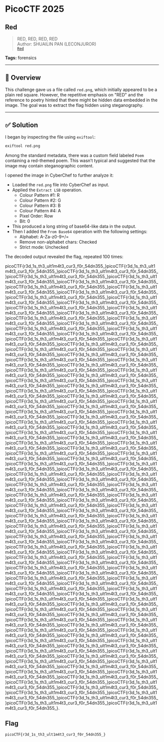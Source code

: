 # PicoCTF 2025

## Red

> RED, RED, RED, RED  
> Author: SHUAILIN PAN (LECONJUROR)  
> [`Red`](red.png)

**Tags:** forensics

---

## 🧾 Overview

This challenge gave us a file called `red.png`, which initially appeared to be a plain red square. However, the repetitive emphasis on "RED" and the reference to poetry hinted that there might be hidden data embedded in the image. The goal was to extract the flag hidden using steganography.

---

## ✅ Solution

I began by inspecting the file using `exiftool`:

```bash
exiftool red.png
```

Among the standard metadata, there was a custom field labeled `Poem` containing a red-themed poem. This wasn’t typical and suggested that the image may contain steganographic content.

I opened the image in CyberChef to further analyze it:

- Loaded the `red.png` file into CyberChef as input.
- Applied the `Extract LSB` operation.
  - Colour Pattern #1: R
  - Colour Pattern #2: G
  - Colour Pattern #3: B
  - Colour Pattern #4: A
  - Pixel Order: Row
  - Bit: 0
- This produced a long string of base64-like data in the output.
- Then I added the `From Base64` operation with the following settings:
  - Alphabet: A-Za-z0-9+/=
  - Remove non-alphabet chars: Checked
  - Strict mode: Unchecked

The decoded output revealed the flag, repeated 100 times:

picoCTF{r3d_1s_th3_ult1m4t3_cur3_f0r_54dn355_}picoCTF{r3d_1s_th3_ult1m4t3_cur3_f0r_54dn355_}picoCTF{r3d_1s_th3_ult1m4t3_cur3_f0r_54dn355_}picoCTF{r3d_1s_th3_ult1m4t3_cur3_f0r_54dn355_}picoCTF{r3d_1s_th3_ult1m4t3_cur3_f0r_54dn355_}picoCTF{r3d_1s_th3_ult1m4t3_cur3_f0r_54dn355_}picoCTF{r3d_1s_th3_ult1m4t3_cur3_f0r_54dn355_}picoCTF{r3d_1s_th3_ult1m4t3_cur3_f0r_54dn355_}picoCTF{r3d_1s_th3_ult1m4t3_cur3_f0r_54dn355_}picoCTF{r3d_1s_th3_ult1m4t3_cur3_f0r_54dn355_}picoCTF{r3d_1s_th3_ult1m4t3_cur3_f0r_54dn355_}picoCTF{r3d_1s_th3_ult1m4t3_cur3_f0r_54dn355_}picoCTF{r3d_1s_th3_ult1m4t3_cur3_f0r_54dn355_}picoCTF{r3d_1s_th3_ult1m4t3_cur3_f0r_54dn355_}picoCTF{r3d_1s_th3_ult1m4t3_cur3_f0r_54dn355_}picoCTF{r3d_1s_th3_ult1m4t3_cur3_f0r_54dn355_}picoCTF{r3d_1s_th3_ult1m4t3_cur3_f0r_54dn355_}picoCTF{r3d_1s_th3_ult1m4t3_cur3_f0r_54dn355_}picoCTF{r3d_1s_th3_ult1m4t3_cur3_f0r_54dn355_}picoCTF{r3d_1s_th3_ult1m4t3_cur3_f0r_54dn355_}picoCTF{r3d_1s_th3_ult1m4t3_cur3_f0r_54dn355_}picoCTF{r3d_1s_th3_ult1m4t3_cur3_f0r_54dn355_}picoCTF{r3d_1s_th3_ult1m4t3_cur3_f0r_54dn355_}picoCTF{r3d_1s_th3_ult1m4t3_cur3_f0r_54dn355_}picoCTF{r3d_1s_th3_ult1m4t3_cur3_f0r_54dn355_}picoCTF{r3d_1s_th3_ult1m4t3_cur3_f0r_54dn355_}picoCTF{r3d_1s_th3_ult1m4t3_cur3_f0r_54dn355_}picoCTF{r3d_1s_th3_ult1m4t3_cur3_f0r_54dn355_}picoCTF{r3d_1s_th3_ult1m4t3_cur3_f0r_54dn355_}picoCTF{r3d_1s_th3_ult1m4t3_cur3_f0r_54dn355_}picoCTF{r3d_1s_th3_ult1m4t3_cur3_f0r_54dn355_}picoCTF{r3d_1s_th3_ult1m4t3_cur3_f0r_54dn355_}picoCTF{r3d_1s_th3_ult1m4t3_cur3_f0r_54dn355_}picoCTF{r3d_1s_th3_ult1m4t3_cur3_f0r_54dn355_}picoCTF{r3d_1s_th3_ult1m4t3_cur3_f0r_54dn355_}picoCTF{r3d_1s_th3_ult1m4t3_cur3_f0r_54dn355_}picoCTF{r3d_1s_th3_ult1m4t3_cur3_f0r_54dn355_}picoCTF{r3d_1s_th3_ult1m4t3_cur3_f0r_54dn355_}picoCTF{r3d_1s_th3_ult1m4t3_cur3_f0r_54dn355_}picoCTF{r3d_1s_th3_ult1m4t3_cur3_f0r_54dn355_}picoCTF{r3d_1s_th3_ult1m4t3_cur3_f0r_54dn355_}picoCTF{r3d_1s_th3_ult1m4t3_cur3_f0r_54dn355_}picoCTF{r3d_1s_th3_ult1m4t3_cur3_f0r_54dn355_}picoCTF{r3d_1s_th3_ult1m4t3_cur3_f0r_54dn355_}picoCTF{r3d_1s_th3_ult1m4t3_cur3_f0r_54dn355_}picoCTF{r3d_1s_th3_ult1m4t3_cur3_f0r_54dn355_}picoCTF{r3d_1s_th3_ult1m4t3_cur3_f0r_54dn355_}picoCTF{r3d_1s_th3_ult1m4t3_cur3_f0r_54dn355_}picoCTF{r3d_1s_th3_ult1m4t3_cur3_f0r_54dn355_}picoCTF{r3d_1s_th3_ult1m4t3_cur3_f0r_54dn355_}picoCTF{r3d_1s_th3_ult1m4t3_cur3_f0r_54dn355_}picoCTF{r3d_1s_th3_ult1m4t3_cur3_f0r_54dn355_}picoCTF{r3d_1s_th3_ult1m4t3_cur3_f0r_54dn355_}picoCTF{r3d_1s_th3_ult1m4t3_cur3_f0r_54dn355_}picoCTF{r3d_1s_th3_ult1m4t3_cur3_f0r_54dn355_}picoCTF{r3d_1s_th3_ult1m4t3_cur3_f0r_54dn355_}picoCTF{r3d_1s_th3_ult1m4t3_cur3_f0r_54dn355_}picoCTF{r3d_1s_th3_ult1m4t3_cur3_f0r_54dn355_}picoCTF{r3d_1s_th3_ult1m4t3_cur3_f0r_54dn355_}picoCTF{r3d_1s_th3_ult1m4t3_cur3_f0r_54dn355_}picoCTF{r3d_1s_th3_ult1m4t3_cur3_f0r_54dn355_}picoCTF{r3d_1s_th3_ult1m4t3_cur3_f0r_54dn355_}picoCTF{r3d_1s_th3_ult1m4t3_cur3_f0r_54dn355_}picoCTF{r3d_1s_th3_ult1m4t3_cur3_f0r_54dn355_}picoCTF{r3d_1s_th3_ult1m4t3_cur3_f0r_54dn355_}picoCTF{r3d_1s_th3_ult1m4t3_cur3_f0r_54dn355_}picoCTF{r3d_1s_th3_ult1m4t3_cur3_f0r_54dn355_}picoCTF{r3d_1s_th3_ult1m4t3_cur3_f0r_54dn355_}picoCTF{r3d_1s_th3_ult1m4t3_cur3_f0r_54dn355_}picoCTF{r3d_1s_th3_ult1m4t3_cur3_f0r_54dn355_}picoCTF{r3d_1s_th3_ult1m4t3_cur3_f0r_54dn355_}picoCTF{r3d_1s_th3_ult1m4t3_cur3_f0r_54dn355_}picoCTF{r3d_1s_th3_ult1m4t3_cur3_f0r_54dn355_}picoCTF{r3d_1s_th3_ult1m4t3_cur3_f0r_54dn355_}picoCTF{r3d_1s_th3_ult1m4t3_cur3_f0r_54dn355_}picoCTF{r3d_1s_th3_ult1m4t3_cur3_f0r_54dn355_}picoCTF{r3d_1s_th3_ult1m4t3_cur3_f0r_54dn355_}picoCTF{r3d_1s_th3_ult1m4t3_cur3_f0r_54dn355_}picoCTF{r3d_1s_th3_ult1m4t3_cur3_f0r_54dn355_}picoCTF{r3d_1s_th3_ult1m4t3_cur3_f0r_54dn355_}picoCTF{r3d_1s_th3_ult1m4t3_cur3_f0r_54dn355_}picoCTF{r3d_1s_th3_ult1m4t3_cur3_f0r_54dn355_}picoCTF{r3d_1s_th3_ult1m4t3_cur3_f0r_54dn355_}picoCTF{r3d_1s_th3_ult1m4t3_cur3_f0r_54dn355_}picoCTF{r3d_1s_th3_ult1m4t3_cur3_f0r_54dn355_}picoCTF{r3d_1s_th3_ult1m4t3_cur3_f0r_54dn355_}picoCTF{r3d_1s_th3_ult1m4t3_cur3_f0r_54dn355_}picoCTF{r3d_1s_th3_ult1m4t3_cur3_f0r_54dn355_}picoCTF{r3d_1s_th3_ult1m4t3_cur3_f0r_54dn355_}picoCTF{r3d_1s_th3_ult1m4t3_cur3_f0r_54dn355_}picoCTF{r3d_1s_th3_ult1m4t3_cur3_f0r_54dn355_}picoCTF{r3d_1s_th3_ult1m4t3_cur3_f0r_54dn355_}picoCTF{r3d_1s_th3_ult1m4t3_cur3_f0r_54dn355_}picoCTF{r3d_1s_th3_ult1m4t3_cur3_f0r_54dn355_}picoCTF{r3d_1s_th3_ult1m4t3_cur3_f0r_54dn355_}picoCTF{r3d_1s_th3_ult1m4t3_cur3_f0r_54dn355_}picoCTF{r3d_1s_th3_ult1m4t3_cur3_f0r_54dn355_}picoCTF{r3d_1s_th3_ult1m4t3_cur3_f0r_54dn355_}picoCTF{r3d_1s_th3_ult1m4t3_cur3_f0r_54dn355_}picoCTF{r3d_1s_th3_ult1m4t3_cur3_f0r_54dn355_}picoCTF{r3d_1s_th3_ult1m4t3_cur3_f0r_54dn355_}picoCTF{r3d_1s_th3_ult1m4t3_cur3_f0r_54dn355_}picoCTF{r3d_1s_th3_ult1m4t3_cur3_f0r_54dn355_}picoCTF{r3d_1s_th3_ult1m4t3_cur3_f0r_54dn355_}picoCTF{r3d_1s_th3_ult1m4t3_cur3_f0r_54dn355_}picoCTF{r3d_1s_th3_ult1m4t3_cur3_f0r_54dn355_}picoCTF{r3d_1s_th3_ult1m4t3_cur3_f0r_54dn355_}picoCTF{r3d_1s_th3_ult1m4t3_cur3_f0r_54dn355_}picoCTF{r3d_1s_th3_ult1m4t3_cur3_f0r_54dn355_}picoCTF{r3d_1s_th3_ult1m4t3_cur3_f0r_54dn355_}picoCTF{r3d_1s_th3_ult1m4t3_cur3_f0r_54dn355_}picoCTF{r3d_1s_th3_ult1m4t3_cur3_f0r_54dn355_}picoCTF{r3d_1s_th3_ult1m4t3_cur3_f0r_54dn355_}picoCTF{r3d_1s_th3_ult1m4t3_cur3_f0r_54dn355_}picoCTF{r3d_1s_th3_ult1m4t3_cur3_f0r_54dn355_}picoCTF{r3d_1s_th3_ult1m4t3_cur3_f0r_54dn355_}picoCTF{r3d_1s_th3_ult1m4t3_cur3_f0r_54dn355_}picoCTF{r3d_1s_th3_ult1m4t3_cur3_f0r_54dn355_}picoCTF{r3d_1s_th3_ult1m4t3_cur3_f0r_54dn355_}picoCTF{r3d_1s_th3_ult1m4t3_cur3_f0r_54dn355_}picoCTF{r3d_1s_th3_ult1m4t3_cur3_f0r_54dn355_}picoCTF{r3d_1s_th3_ult1m4t3_cur3_f0r_54dn355_}picoCTF{r3d_1s_th3_ult1m4t3_cur3_f0r_54dn355_}picoCTF{r3d_1s_th3_ult1m4t3_cur3_f0r_54dn355_}picoCTF{r3d_1s_th3_ult1m4t3_cur3_f0r_54dn355_}picoCTF{r3d_1s_th3_ult1m4t3_cur3_f0r_54dn355_}picoCTF{r3d_1s_th3_ult1m4t3_cur3_f0r_54dn355_}picoCTF{r3d_1s_th3_ult1m4t3_cur3_f0r_54dn355_}.

## Flag

```
picoCTF{r3d_1s_th3_ult1m4t3_cur3_f0r_54dn355_}
```

